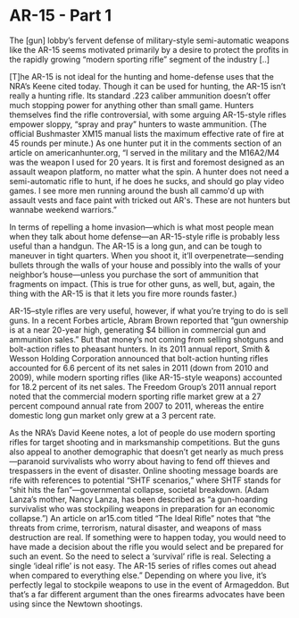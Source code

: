 # AR-15 - Part 1

The [gun] lobby’s fervent defense of military-style semi-automatic weapons like the AR-15 seems motivated primarily by a desire to protect the profits in the rapidly growing “modern sporting rifle” segment of the industry [..]

[T]he AR-15 is not ideal for the hunting and home-defense uses that the NRA’s Keene cited today. Though it can be used for hunting, the AR-15 isn’t really a hunting rifle. Its standard .223 caliber ammunition doesn’t offer much stopping power for anything other than small game. Hunters themselves find the rifle controversial, with some arguing AR-15-style rifles empower sloppy, “spray and pray” hunters to waste ammunition. (The official Bushmaster XM15 manual lists the maximum effective rate of fire at 45 rounds per minute.) As one hunter put it in the comments section of an article on americanhunter.org, “I served in the military and the M16A2/M4 was the weapon I used for 20 years. It is first and foremost designed as an assault weapon platform, no matter what the spin. A hunter does not need a semi-automatic rifle to hunt, if he does he sucks, and should go play video games. I see more men running around the bush all cammo'd up with assault vests and face paint with tricked out AR's. These are not hunters but wannabe weekend warriors.”

In terms of repelling a home invasion—which is what most people mean when they talk about home defense—an AR-15-style rifle is probably less useful than a handgun. The AR-15 is a long gun, and can be tough to maneuver in tight quarters. When you shoot it, it’ll overpenetrate—sending bullets through the walls of your house and possibly into the walls of your neighbor’s house—unless you purchase the sort of ammunition that fragments on impact. (This is true for other guns, as well, but, again, the thing with the AR-15 is that it lets you fire more rounds faster.)

AR-15–style rifles are very useful, however, if what you’re trying to do is sell guns. In a recent Forbes article, Abram Brown reported that “gun ownership is at a near 20-year high, generating $4 billion in commercial gun and ammunition sales.” But that money’s not coming from selling shotguns and bolt-action rifles to pheasant hunters. In its 2011 annual report, Smith & Wesson Holding Corporation announced that bolt-action hunting rifles accounted for 6.6 percent of its net sales in 2011 (down from 2010 and 2009), while modern sporting rifles (like AR-15-style weapons) accounted for 18.2 percent of its net sales. The Freedom Group’s 2011 annual report noted that the commercial modern sporting rifle market grew at a 27 percent compound annual rate from 2007 to 2011, whereas the entire domestic long gun market only grew at a 3 percent rate.

As the NRA’s David Keene notes, a lot of people do use modern sporting rifles for target shooting and in marksmanship competitions. But the guns also appeal to another demographic that doesn’t get nearly as much press—paranoid survivalists who worry about having to fend off thieves and trespassers in the event of disaster. Online shooting message boards are rife with references to potential “SHTF scenarios,” where SHTF stands for “shit hits the fan”—governmental collapse, societal breakdown. (Adam Lanza’s mother, Nancy Lanza, has been described as “a gun-hoarding survivalist who was stockpiling weapons in preparation for an economic collapse.”) An article on ar15.com titled “The Ideal Rifle” notes that “the threats from crime, terrorism, natural disaster, and weapons of mass destruction are real. If something were to happen today, you would need to have made a decision about the rifle you would select and be prepared for such an event. So the need to select a ‘survival’ rifle is real. Selecting a single ‘ideal rifle’ is not easy. The AR-15 series of rifles comes out ahead when compared to everything else.” Depending on where you live, it’s perfectly legal to stockpile weapons to use in the event of Armageddon. But that’s a far different argument than the ones firearms advocates have been using since the Newtown shootings.











